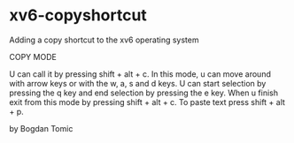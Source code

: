 # xv6-copyshortcut
Adding a copy shortcut to the xv6 operating system

COPY MODE

U can call it by pressing shift + alt + c.
In this mode, u can move around with arrow keys or with the w, a, s and d keys.
U can start selection by pressing the q key and end selection by pressing the e key.
When u finish exit from this mode by pressing shift + alt + c.
To paste text press shift + alt + p.

by Bogdan Tomic
